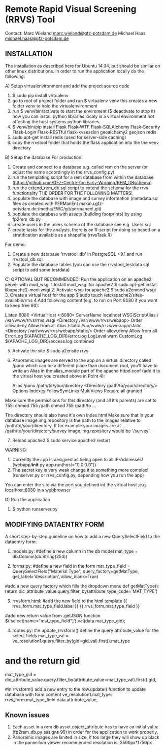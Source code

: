 
Remote Rapid Visual Screening (RRVS) Tool
=========================================

Contact: Marc Wieland marc.wieland@gfz-potsdam.de
         Michael Haas michael.haas@gfz-potsdam.de


INSTALLATION
------------

The installation as described here for Ubuntu 14.04, but should be similar on other linux distributions.
In order to run the application locally do the following:

A) Setup virtualenvironment and add the project source code
1. $ sudo pip install virtualenv
2. go to root of project folder and run $ virtualenv venv
   this creates a new folder venv to hold the virtualenvironment
3. run $ venv/bin/activate to start the enviroment ($ deactivate to stop it)
   now you can install python libraries localy in a virtual environment 
   not affecting the host systems python libraries.
4. $ venv/bin/pip install Flask Flask-WTF Flask-SQLAlchemy Flask-Security Flask-Login Flask-RESTful flask-kvsession geoalchemy2 geojson redis
5. sudo apt-get install redis (used for server-side caching)
5. copy the rrvstool folder that holds the flask application into the the venv directory

B) Setup the database
For production:
1. Create and connect to a database e.g. called rem on the server (or adjust the name accordingly in the rrvs_config.py)
2. run the templating script for a rem database from within the database (https://github.com/GFZ-Centre-for-Early-Warning/REM_DBschema)
3. run the extend_rem_db.sql script to extend the schema for the rrvs functionality
THE ORDER FOR THE FOLLOWING MATTERS!
4. populate the database with image and survey information (metadata.sql files as created with PERManEnt makalu.gfz-potsdam.de:/media/EWC/git/permanent.git)
5. populate the database with assets (building footprints) by using fp2rem_db.py
6. create users in the users schema of the database see e.g. Users.sql
7. create tasks for the analysis, there is an R-script for doing so based on a stratification available as a shapefile (rrvsTask.R)


For demo:
1. Create a new database 'rrvstool_db' in PostgreSQL >9.1
   and run rrvstool_db.sql
2. Populate the database tables (you can use the rrvstool_testdata.sql script to add some testdata)

C) OPTIONAL BUT RECOMMENDED: Run the application on an apache2 server with mod_wsgi
1.Install mod_wsgi for apache2
  $ sudo apt-get install libapache2-mod-wsgi
2. Activate wsgi for apache2
  $ sudo a2enmod wsgi
3. Create a virtual host for the app
  $ sudo touch /etc/apache2/sites-available/rrvs
4.Add following content (e.g. to run on Port 8080 if you want to keep free 80):

Listen 8080
<VirtualHost *:8080>
        ServerName localhost
        WSGIScriptAlias / /var/www/rrvs/rrvs.wsgi
        <Directory /var/www/rrvs/webapp>
            Order allow,deny
            Allow from all
        </Directory>
        Alias /static /var/www/rrvs/webapp/static
        <Directory /var/www/rrvs/webapp/static/>
            Order allow,deny
            Allow from all
        </Directory>
        ErrorLog ${APACHE_LOG_DIR}/error.log
        LogLevel warn
        CustomLog ${APACHE_LOG_DIR}/access.log combined
</VirtualHost>

5. Activate the site
  $ sudo a2ensite rrvs

6. Panoramic images are served to the app on a virtual directory called /pano which can be a different place than document root, you'll have to write an Alias in the alias_module part of the apache httpd.conf (add it to the virtual host you created above in Point 4):

    Alias /pano /path/to/your/directory
    <Directory /path/to/your/directory/>
        Options Indexes FollowSymLinks MultiViews
        Require all granted
    </Directory>

Make sure the permissions for this directory (and all it's parents) are set to 755:
chmod 755 /path
chmod 755 /path/to 
...

The directory should also have it's own index.html
Make sure that in your database image.img.repository is the path to the images relative to /path/to/your/directory. If for example your
images are at /path/to/your/directory/survey image.img.repository would be '/survey'.

7. Reload apache2
$ sudo service apache2 restart

WARNING: 
1) Currently the app is designed as being open to all IP-Addresses!(webapp/__init__.py app.run(host="0.0.0.0"))
2) The secret key is very weak change it to something more complex! (runserver.py or rrvs_config.py, depending how you run the app)

You can enter the site via the port you defined int the virtual host ,e.g. localhost:8080 in a webbrowser

D) Run the application
1. $ python runserver.py




MODIFYING DATAENTRY FORM
------------------------

A short step-by-step guideline on how to add a new QuerySelectField to the dataentry form:

1. models.py: 
#define a new column in the db model
mat_type = db.Column(db.String(254))

2. forms.py: 
#define a new field in the form
mat_type_field = QuerySelectField("Material Type", query_factory=getMatType, get_label='description', allow_blank=True)
			 
#add a new query factory which fills the dropdown menu
def getMatType(): 
	return dic_attribute_value.query.filter_by(attribute_type_code='MAT_TYPE') 

3. rrvsform.html: 
#add the new field to the html template
{{ rrvs_form.mat_type_field.label }}
{{ rrvs_form.mat_type_field }}
			 
#add new return value from .getJSON function
$('select[name="mat_type_field"]').val(data.mat_type_gid);

4. routes.py:
#in update_rrvsform() define the query attribute_value for the select fields
mat_type_val = ve_resolution1.query.filter_by(gid=gid_val).first().mat_type

# and the return gid
mat_type_gid = dic_attribute_value.query.filter_by(attribute_value=mat_type_val).first().gid,

#in rrvsform() add a new entry to the row.update() function to update database with form content
ve_resolution1.mat_type: rrvs_form.mat_type_field.data.attribute_value,

Known issues
------------
1) Each asset in a rem db asset.object_attribute has to have an initial value (fp2rem_db.py assigns 99) in order 
   for the application to work properly.
2) Panoramic images are limited in size, if too large they will show up black in the pannellum viewer
   recommended resolution is: 3500px*1750px
